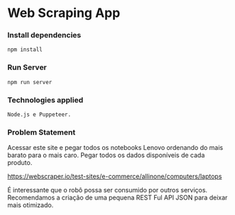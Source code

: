 # Web Scraping App

### Install dependencies

```
npm install
```
### Run Server

```
npm run server
```

### Technologies applied

```
Node.js e Puppeteer.
```

### Problem Statement

Acessar este site e pegar todos os notebooks Lenovo ordenando do mais barato para o mais caro. Pegar todos os dados disponíveis de cada produto.

https://webscraper.io/test-sites/e-commerce/allinone/computers/laptops

É interessante que o robô possa ser consumido por outros serviços. Recomendamos a criação de uma pequena REST Ful API JSON para deixar mais otimizado.

